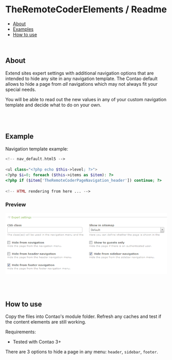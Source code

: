# TheRemoteCoderElements / Readme

- [About](#about)
- [Examples](#examples)
- [How to use](#how-to-use)


<br>

## About

Extend sites expert settings with additional navigation options that are intended to hide any site in any navigation template. The Contao default allows to hide a page from _all_ navigations which may not always fit your special needs.

You will be able to read out the new values in any of your custom navigation template and decide what to do on your own.


<br><br>

## Example

Navigation template example:

```php
<!-- nav_default.html5 -->

<ul class="<?php echo $this->level; ?>">
<?php $i=0; foreach ($this->items as $item): ?>
<?php if ($item['TheRemoteCoderPageNavigation_header']) continue; ?>

<!-- HTML rendering from here ... -->
```

### Preview

![Site structure](screenshots/site-structure.png)


<br><br>

## How to use

Copy the files into Contao's module folder. Refresh any caches and test if the content elements are still working.

Requirements:

- Tested with Contao 3+

There are 3 options to hide a page in any menu: `header`, `sidebar`, `footer`.
